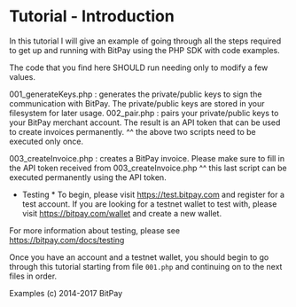 Tutorial - Introduction
==========================

In this tutorial I will give an example of going through all the steps required
to get up and running with BitPay using the PHP SDK with code examples.

The code that you find here SHOULD run needing only to modify a few values.

001_generateKeys.php : generates the private/public keys to sign the communication with BitPay. The private/public keys are stored in your filesystem for later usage.
002_pair.php : pairs your private/public keys to your BitPay merchant account. The result is an API token that can be used to create invoices permanently.
^^ the above two scripts need to be executed only once.

003_createInvoice.php : creates a BitPay invoice. Please make sure to fill in the API token received from 003_createInvoice.php
^^ this last script can be executed permanently using the API token.


* Testing * 
To begin, please visit https://test.bitpay.com and register for a test account.
If you are looking for a testnet wallet to test with, please visit https://bitpay.com/wallet and
create a new wallet. 

For more information about testing, please see https://bitpay.com/docs/testing


Once you have an account and a testnet wallet, you should begin to go through
this tutorial starting from file `001.php` and continuing on to the next
files in order.


Examples (c) 2014-2017 BitPay
